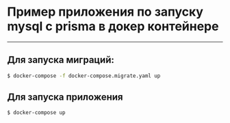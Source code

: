 # Пример приложения по запуску mysql с prisma в докер контейнере

---

## Для запуска миграций: ##
```bash
$ docker-compose -f docker-compose.migrate.yaml up
```

## Для запуска приложения ##
```bash
$ docker-compose up
```